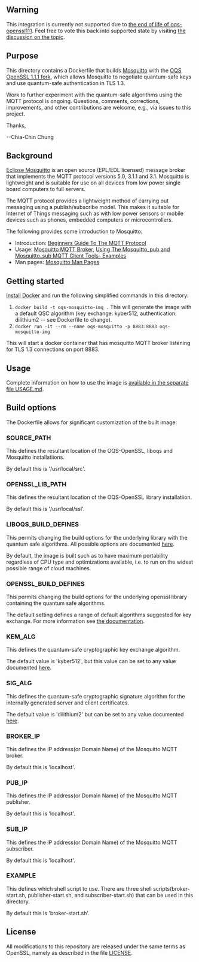 ## Warning

This integration is currently not supported due to [the end of life of oqs-openssl111](https://github.com/open-quantum-safe/openssl#warning). Feel free to vote this back into supported state by visiting [the discussion on the topic](https://github.com/orgs/open-quantum-safe/discussions/1602).

## Purpose 

This directory contains a Dockerfile that builds [Mosquitto](https://mosquitto.org) with the [OQS OpenSSL 1.1.1 fork](https://github.com/open-quantum-safe/openssl), which allows Mosquitto to negotiate quantum-safe keys and use quantum-safe authentication in TLS 1.3.

Work to further experiment with the quantum-safe algorithms using the MQTT protocol is ongoing. Questions, comments, corrections, improvements, and other contributions are welcome, e.g., via issues to this project.

Thanks,

--Chia-Chin Chung

## Background

[Eclipse Mosquitto](https://mosquitto.org) is an open source (EPL/EDL licensed) message broker that implements the MQTT protocol versions 5.0, 3.1.1 and 3.1. Mosquitto is lightweight and is suitable for use on all devices from low power single board computers to full servers.

The MQTT protocol provides a lightweight method of carrying out messaging using a publish/subscribe model. This makes it suitable for Internet of Things messaging such as with low power sensors or mobile devices such as phones, embedded computers or microcontrollers.

The following provides some introduction to Mosquitto:

- Introduction: [Beginners Guide To The MQTT Protocol](http://www.steves-internet-guide.com/mqtt/)
- Usage: [Mosquitto MQTT Broker](http://www.steves-internet-guide.com/mosquitto-broker/), [Using The Mosquitto_pub and Mosquitto_sub MQTT Client Tools- Examples](http://www.steves-internet-guide.com/mosquitto_pub-sub-clients/)
- Man pages: [Mosquitto Man Pages](https://mosquitto.org/documentation/) 

## Getting started

[Install Docker](https://docs.docker.com/install) and run the following simplified commands in this directory:

1. `docker build -t oqs-mosquitto-img .` This will generate the image with a default QSC algorithm (key exchange: kyber512, authentication: dilithium2 -- see Dockerfile to change).
2. `docker run -it --rm --name oqs-mosquitto -p 8883:8883 oqs-mosquitto-img`

This will start a docker container that has mosquitto MQTT broker listening for TLS 1.3 connections on port 8883.

## Usage

Complete information on how to use the image is [available in the separate file USAGE.md](USAGE.md).

## Build options

The Dockerfile allows for significant customization of the built image:

### SOURCE_PATH

This defines the resultant location of the OQS-OpenSSL, liboqs and Mosquitto installatiions.

By default this is '/usr/local/src'.

### OPENSSL_LIB_PATH

This defines the resultant location of the OQS-OpenSSL library installatiion.

By default this is '/usr/local/ssl'.

### LIBOQS_BUILD_DEFINES

This permits changing the build options for the underlying library with the quantum safe algorithms. All possible options are documented [here](https://github.com/open-quantum-safe/liboqs/wiki/Customizing-liboqs).

By default, the image is built such as to have maximum portability regardless of CPU type and optimizations available, i.e. to run on the widest possible range of cloud machines.

### OPENSSL_BUILD_DEFINES

This permits changing the build options for the underlying openssl library containing the quantum safe algorithms. 

The default setting defines a range of default algorithms suggested for key exchange. For more information see [the documentation](https://github.com/open-quantum-safe/openssl#default-algorithms-announced).

### KEM_ALG

This defines the quantum-safe cryptographic key exchange algorithm.

The default value is 'kyber512', but this value can be set to any value documented [here](https://github.com/open-quantum-safe/openssl#key-exchange).

### SIG_ALG

This defines the quantum-safe cryptographic signature algorithm for the internally generated server and client certificates.

The default value is 'dilithium2' but can be set to any value documented [here](https://github.com/open-quantum-safe/openssl#authentication).

### BROKER_IP

This defines the IP address(or Domain Name) of the Mosquitto MQTT broker.

By default this is 'localhost'.

### PUB_IP

This defines the IP address(or Domain Name) of the Mosquitto MQTT publisher.

By default this is 'localhost'.

### SUB_IP

This defines the IP address(or Domain Name) of the Mosquitto MQTT subscriber.

By default this is 'localhost'.

### EXAMPLE

This defines which shell script to use. There are three shell scripts(broker-start.sh, publisher-start.sh, and subscriber-start.sh) that can be used in this directory.

By default this is 'broker-start.sh'.

## License

All modifications to this repository are released under the same terms as OpenSSL, namely as described in the file [LICENSE](https://github.com/open-quantum-safe/openssl/blob/OQS-OpenSSL_1_1_1-stable/LICENSE).
